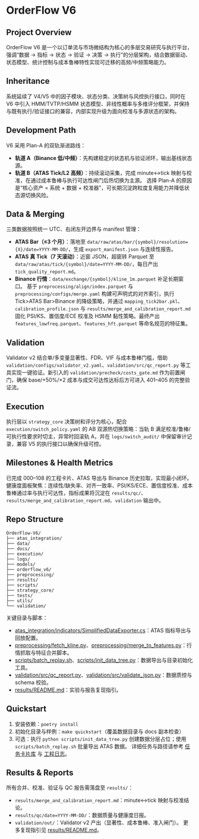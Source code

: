 # OrderFlow V6

## Project Overview
OrderFlow V6 是一个以订单流与市场微结构为核心的多层交易研究与执行平台，强调“数据 → 指标 → 状态 → 验证 → 决策 → 执行”的分层架构，结合数据驱动、状态模型、统计控制与成本鲁棒特性实现可迁移的高频/中频策略能力。

## Inheritance
系统延续了 V4/V5 中的因子模块、状态分类、决策树与风控执行接口，同时在 V6 中引入 HMM/TVTP/HSMM 状态模型、非线性概率与多维评分框架，并保持与既有执行/验证接口的兼容，内部实现升级为面向校准与多源状态的架构。

## Development Path
V6 采用 Plan-A 的双轨渐进路线：
- **轨道 A（Binance 低/中频）**：先构建稳定的状态机与验证闭环，输出基线状态源。
- **轨道 B（ATAS Tick/L2 高频）**：持续滚动采集，完成 minute↔tick 映射与校准，在通过成本鲁棒与执行可达性闸门后热切换为主源。
选择 Plan-A 的原因是“核心资产 = 系统 + 数据 + 校准器”，可长期沉淀跨粒度复用能力并降低状态源切换风险。

## Data & Merging
三类数据按照统一 UTC、右闭左开边界与 manifest 管理：
- **ATAS Bar（≤3 个月）**：落地至 `data/raw/atas/bar/{symbol}/resolution={X}/date=YYYY-MM-DD/`，生成 `export_manifest.json` 与连续性报告。
- **ATAS 真 Tick（7 天滚动）**：近窗 JSON，超窗转 Parquet 至 `data/raw/atas/tick/{symbol}/date=YYYY-MM-DD/`，每日产出 `tick_quality_report.md`。
- **Binance 行情**：`data/exchange/{symbol}/kline_1m.parquet` 补足长期窗口。
基于 `preprocessing/align/index.parquet` 与 `preprocessing/configs/merge.yaml` 构建可声明式的对齐索引，执行 Tick>ATAS Bar>Binance 的降级策略，并通过 `mapping_tick2bar.pkl`、`calibration_profile.json` 与 `results/merge_and_calibration_report.md` 固化 PSI/KS、置信度/ECE 校准及 HSMM 黏性策略。最终产出 `features_lowfreq.parquet`、`features_hft.parquet` 等命名规范的特征集。

## Validation
Validator v2 结合单/多变量显著性、FDR、VIF 与成本鲁棒门槛，借助 `validation/configs/validator_v2.yaml`、`validation/src/qc_report.py` 等工具实现一键验证。新引入的 `validation/precheck/costs_gate.md` 作为前置闸门，确保 base/+50%/×2 成本与成交可达性达标后方可进入 401–405 的完整验证流。

## Execution
执行层以 `strategy_core` 决策树和评分为核心，配合 `execution/switch_policy.yaml` 的 AB 双源热切换策略：当轨 B 满足校准/鲁棒/可执行性要求时切主，异常时回滚轨 A，并在 `logs/switch_audit/` 中保留审计记录，兼容 V5 的执行接口以确保升级可控。

## Milestones & Health Metrics
已完成 000–108 的工程卡片、ATAS 导出与 Binance 历史拉取，实现最小闭环。健康度面板聚焦：连续性/缺失率、对齐一致率、PSI/KS/ECE、置信度校准、成本鲁棒通过率与执行可达性，指标成果将沉淀在 `results/qc/`、`results/merge_and_calibration_report.md`、`validation` 输出中。

## Repo Structure
```text
OrderFlow-V6/
├── atas_integration/
├── data/
├── docs/
├── execution/
├── logs/
├── models/
├── orderflow_v6/
├── preprocessing/
├── results/
├── scripts/
├── strategy_core/
├── tests/
├── utils/
└── validation/
```

关键目录与脚本：
- [atas_integration/indicators/SimplifiedDataExporter.cs](atas_integration/indicators/SimplifiedDataExporter.cs)：ATAS 指标导出与回放配置。
- [preprocessing/fetch_kline.py](preprocessing/fetch_kline.py)、[preprocessing/merge_to_features.py](preprocessing/merge_to_features.py)：行情抓取与特征合并脚本。
- [scripts/batch_replay.sh](scripts/batch_replay.sh)、[scripts/init_data_tree.py](scripts/init_data_tree.py)：数据导出与目录初始化工具。
- [validation/src/qc_report.py](validation/src/qc_report.py)、[validation/src/validate_json.py](validation/src/validate_json.py)：数据质控与 schema 校验。
- [results/README.md](results/README.md)：实验与报告复现指引。

## Quickstart
1. 安装依赖：`poetry install`
2. 初始化目录与样例：`make quickstart`（覆盖数据目录与 docs 副本检查）
3. 可选：执行 `python scripts/init_data_tree.py` 创建数据分层占位；使用 `scripts/batch_replay.sh` 批量导出 ATAS 数据。
详细任务与路径请参考 [任务卡片库](docs/OrderFlow%20V6%20—%20任务卡片库V1.1.md) 与 [工程日志](工程日志_order_flow_v_6_（_2025_10_15_）.md)。

## Results & Reports
所有合并、校准、验证与 QC 报告需落盘至 `results/`：
- `results/merge_and_calibration_report.md`：minute↔tick 映射与校准结论。
- `results/qc/date=YYYY-MM-DD/`：数据质量与健康度日报。
- `validation/out/`：Validator v2 产出（显著性、成本鲁棒、准入闸门）。
更多复现指引见 [results/README.md](results/README.md)。
